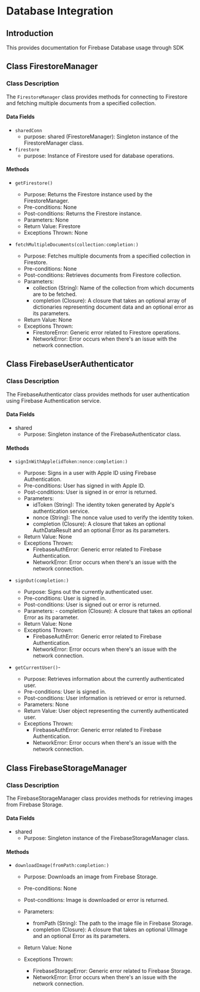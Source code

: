 # Database Integration

## Introduction

This provides documentation for Firebase Database usage through SDK

## Class FirestoreManager

### Class Description

The `FirestoreManager` class provides methods for connecting to Firestore and fetching multiple documents from a specified collection.

#### Data Fields

- `sharedConn`
    - purpose: shared (FirestoreManager): Singleton instance of the FirestoreManager class.
- `firestore`
    - purpose: Instance of Firestore used for database operations.

#### Methods

- `getFirestore()`
    - Purpose: Returns the Firestore instance used by the FirestoreManager.
    - Pre-conditions: None
    - Post-conditions: Returns the Firestore instance.
    - Parameters: None
    - Return Value: Firestore
    - Exceptions Thrown: None

- `fetchMultipleDocuments(collection:completion:)`
    - Purpose: Fetches multiple documents from a specified collection in Firestore.
    - Pre-conditions: None
    - Post-conditions: Retrieves documents from Firestore collection.
    - Parameters:
        - collection (String): Name of the collection from which documents are to be fetched.
        - completion (Closure): A closure that takes an optional array of dictionaries representing document data and an optional error as its parameters.
    - Return Value: None
    - Exceptions Thrown:
        - FirestoreError: Generic error related to Firestore operations.
        - NetworkError: Error occurs when there's an issue with the network connection.

## Class FirebaseUserAuthenticator
### Class Description
The FirebaseAuthenticator class provides methods for user authentication using Firebase Authentication service.

#### Data Fields
- shared
    - Purpose: Singleton instance of the FirebaseAuthenticator class.

#### Methods
- `signInWithApple(idToken:nonce:completion:)`

    - Purpose: Signs in a user with Apple ID using Firebase Authentication.
    - Pre-conditions: User has signed in with Apple ID.
    - Post-conditions: User is signed in or error is returned.
    - Parameters:
        - idToken (String): The identity token generated by Apple's authentication service.
        - nonce (String): The nonce value used to verify the identity token.
        - completion (Closure): A closure that takes an optional AuthDataResult and an optional Error as its parameters.
    - Return Value: None
    - Exceptions Thrown:
        - FirebaseAuthError: Generic error related to Firebase Authentication.
        - NetworkError: Error occurs when there's an issue with the network connection.
- `signOut(completion:)`

    - Purpose: Signs out the currently authenticated user.
    - Pre-conditions: User is signed in.
    - Post-conditions: User is signed out or error is returned.
    - Parameters:
            - completion (Closure): A closure that takes an optional Error as its parameter.
    - Return Value: None
    - Exceptions Thrown:
        - FirebaseAuthError: Generic error related to Firebase Authentication.
        - NetworkError: Error occurs when there's an issue with the network connection.

- `getCurrentUser()`- 

    - Purpose: Retrieves information about the currently authenticated user.
    - Pre-conditions: User is signed in.
    - Post-conditions: User information is retrieved or error is returned.
    - Parameters: None
    - Return Value: User object representing the currently authenticated user.
    - Exceptions Thrown:
        - FirebaseAuthError: Generic error related to Firebase Authentication.
        - NetworkError: Error occurs when there's an issue with the network connection.


## Class FirebaseStorageManager
### Class Description
The FirebaseStorageManager class provides methods for retrieving images from Firebase Storage.

#### Data Fields
- shared
    - Purpose: Singleton instance of the FirebaseStorageManager class.
#### Methods
- `downloadImage(fromPath:completion:)`

    - Purpose: Downloads an image from Firebase Storage.
    - Pre-conditions: None
    - Post-conditions: Image is downloaded or error is returned.
    - Parameters:
        - fromPath (String): The path to the image file in Firebase Storage.
        - completion (Closure): A closure that takes an optional UIImage and an optional Error as its parameters.

    - Return Value: None
    - Exceptions Thrown:
        - FirebaseStorageError: Generic error related to Firebase Storage.
        - NetworkError: Error occurs when there's an issue with the network connection.